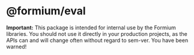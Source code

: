 # @formium/eval

**Important:** This package is intended for internal use by the Formium libraries. You should not use it directly in your production projects, as the APIs can and will change often without regard to sem-ver. You have been warned!
